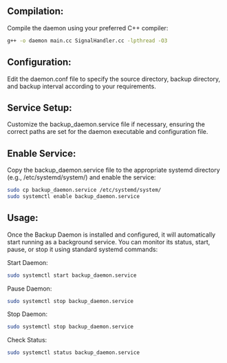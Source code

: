 ## Compilation:

Compile the daemon using your preferred C++ compiler:
```bash
g++ -o daemon main.cc SignalHandler.cc -lpthread -O3
```

## Configuration:

Edit the daemon.conf file to specify the source directory, backup directory, and backup interval according to your requirements.

## Service Setup:

Customize the backup_daemon.service file if necessary, ensuring the correct paths are set for the daemon executable and configuration file.

## Enable Service:

Copy the backup_daemon.service file to the appropriate systemd directory (e.g., /etc/systemd/system/) and enable the service:
```bash
sudo cp backup_daemon.service /etc/systemd/system/
sudo systemctl enable backup_daemon.service
```

## Usage:

Once the Backup Daemon is installed and configured, it will automatically start running as a background service. You can monitor its status, start, pause, or stop it using standard systemd commands:

Start Daemon:
```bash
sudo systemctl start backup_daemon.service
```
Pause Daemon:
```bash
sudo systemctl stop backup_daemon.service
```
Stop Daemon:
```bash
sudo systemctl stop backup_daemon.service
```
Check Status:
```bash
sudo systemctl status backup_daemon.service
```
